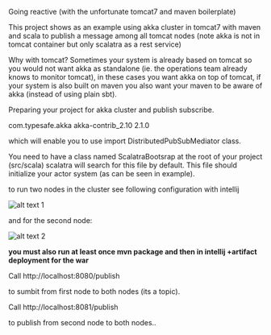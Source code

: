 Going reactive (with the unfortunate tomcat7 and maven boilerplate)

This project shows as an example using akka cluster in tomcat7 with maven and scala to publish a message among all tomcat nodes (note akka is not in tomcat container but only scalatra as a rest service)

Why with tomcat? Sometimes your system is already based on tomcat so you would not want akka as standalone (ie. the operations team already knows to monitor tomcat), in these cases you want akka on top of tomcat, if your system is also built on maven you also want your maven to be aware of akka (instead of using plain sbt).

Preparing your project for akka cluster and publish subscribe.

<dependency>
	<groupId>com.typesafe.akka</groupId>
	<artifactId>akka-contrib_2.10</artifactId>
	<version>2.1.0</version>
</dependency>

which will enable you to use import DistributedPubSubMediator class.

You need to have a class named ScalatraBootsrap at the root of your project (src/scala) scalatra will search for this file by default.
This file should initialize your actor system (as can be seen in example).

to run two nodes in the cluster see following configuration with intellij

![alt text 1](http://github.com/tomer-ben-david/akkaServlet/raw/master/doc/images/tomcat-akka-cluster-2551.png)

and for the second node:

![alt text 2](http://github.com/tomer-ben-david/akkaServlet/raw/master/doc/images/tomcat-akka-cluster-2552.png)

**you must also run at least once mvn package and then in intellij +artifact deployment for the war**

Call http://localhost:8080/publish

to sumbit from first node to both nodes (its a topic).

Call http://localhost:8081/publish

to publish from second node to both nodes..